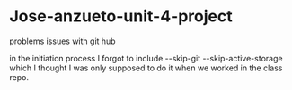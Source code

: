 # Jose-anzueto-unit-4-project

problems
issues with git hub

in the initiation process I forgot to include --skip-git --skip-active-storage which I thought I was only supposed to do it when we worked in the class repo.